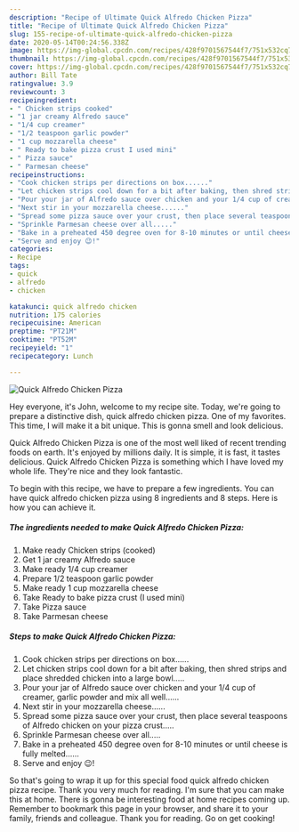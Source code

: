 ```yaml
---
description: "Recipe of Ultimate Quick Alfredo Chicken Pizza"
title: "Recipe of Ultimate Quick Alfredo Chicken Pizza"
slug: 155-recipe-of-ultimate-quick-alfredo-chicken-pizza
date: 2020-05-14T00:24:56.338Z
image: https://img-global.cpcdn.com/recipes/428f9701567544f7/751x532cq70/quick-alfredo-chicken-pizza-recipe-main-photo.jpg
thumbnail: https://img-global.cpcdn.com/recipes/428f9701567544f7/751x532cq70/quick-alfredo-chicken-pizza-recipe-main-photo.jpg
cover: https://img-global.cpcdn.com/recipes/428f9701567544f7/751x532cq70/quick-alfredo-chicken-pizza-recipe-main-photo.jpg
author: Bill Tate
ratingvalue: 3.9
reviewcount: 3
recipeingredient:
- " Chicken strips cooked"
- "1 jar creamy Alfredo sauce"
- "1/4 cup creamer"
- "1/2 teaspoon garlic powder"
- "1 cup mozzarella cheese"
- " Ready to bake pizza crust I used mini"
- " Pizza sauce"
- " Parmesan cheese"
recipeinstructions:
- "Cook chicken strips per directions on box......"
- "Let chicken strips cool down for a bit after baking, then shred strips and place shredded chicken into a large bowl....."
- "Pour your jar of Alfredo sauce over chicken and your 1/4 cup of creamer, garlic powder and mix all well......"
- "Next stir in your mozzarella cheese......"
- "Spread some pizza sauce over your crust, then place several teaspoons of Alfredo chicken on your pizza crust....."
- "Sprinkle Parmesan cheese over all....."
- "Bake in a preheated 450 degree oven for 8-10 minutes or until cheese is fully melted......"
- "Serve and enjoy 😉!"
categories:
- Recipe
tags:
- quick
- alfredo
- chicken

katakunci: quick alfredo chicken 
nutrition: 175 calories
recipecuisine: American
preptime: "PT21M"
cooktime: "PT52M"
recipeyield: "1"
recipecategory: Lunch

---
```



![Quick Alfredo Chicken Pizza](https://img-global.cpcdn.com/recipes/428f9701567544f7/751x532cq70/quick-alfredo-chicken-pizza-recipe-main-photo.jpg)

Hey everyone, it's John, welcome to my recipe site. Today, we're going to prepare a distinctive dish, quick alfredo chicken pizza. One of my favorites. This time, I will make it a bit unique. This is gonna smell and look delicious.

Quick Alfredo Chicken Pizza is one of the most well liked of recent trending foods on earth. It's enjoyed by millions daily. It is simple, it is fast, it tastes delicious. Quick Alfredo Chicken Pizza is something which I have loved my whole life. They're nice and they look fantastic.




To begin with this recipe, we have to prepare a few ingredients. You can have quick alfredo chicken pizza using 8 ingredients and 8 steps. Here is how you can achieve it.

<!--inarticleads1-->

##### The ingredients needed to make Quick Alfredo Chicken Pizza:

1. Make ready  Chicken strips (cooked)
1. Get 1 jar creamy Alfredo sauce
1. Make ready 1/4 cup creamer
1. Prepare 1/2 teaspoon garlic powder
1. Make ready 1 cup mozzarella cheese
1. Take  Ready to bake pizza crust (I used mini)
1. Take  Pizza sauce
1. Take  Parmesan cheese




<!--inarticleads2-->

##### Steps to make Quick Alfredo Chicken Pizza:

1. Cook chicken strips per directions on box......
1. Let chicken strips cool down for a bit after baking, then shred strips and place shredded chicken into a large bowl.....
1. Pour your jar of Alfredo sauce over chicken and your 1/4 cup of creamer, garlic powder and mix all well......
1. Next stir in your mozzarella cheese......
1. Spread some pizza sauce over your crust, then place several teaspoons of Alfredo chicken on your pizza crust.....
1. Sprinkle Parmesan cheese over all.....
1. Bake in a preheated 450 degree oven for 8-10 minutes or until cheese is fully melted......
1. Serve and enjoy 😉!




So that's going to wrap it up for this special food quick alfredo chicken pizza recipe. Thank you very much for reading. I'm sure that you can make this at home. There is gonna be interesting food at home recipes coming up. Remember to bookmark this page in your browser, and share it to your family, friends and colleague. Thank you for reading. Go on get cooking!

